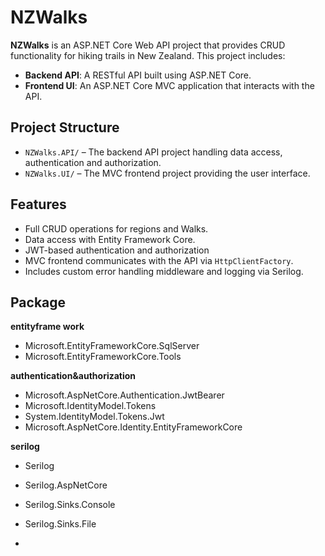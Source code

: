 # NZWalks

**NZWalks** is an ASP.NET Core Web API project that provides CRUD functionality for hiking trails in New Zealand. This project includes:

- **Backend API**: A RESTful API built using ASP.NET Core.
- **Frontend UI**: An ASP.NET Core MVC application that interacts with the API.

##  Project Structure

- `NZWalks.API/` – The backend API project handling data access, authentication and authorization.
- `NZWalks.UI/` – The MVC frontend project providing the user interface.

##  Features

- Full CRUD operations for regions and Walks.
- Data access with Entity Framework Core.
- JWT-based authentication and authorization
- MVC frontend communicates with the API via `HttpClientFactory`.
- Includes custom error handling middleware and logging via Serilog.

## Package

**entityframe work**
- Microsoft.EntityFrameworkCore.SqlServer
- Microsoft.EntityFrameworkCore.Tools

**authentication&authorization**
- Microsoft.AspNetCore.Authentication.JwtBearer
- Microsoft.IdentityModel.Tokens
- System.IdentityModel.Tokens.Jwt
- Microsoft.AspNetCore.Identity.EntityFrameworkCore

**serilog**
- Serilog
- Serilog.AspNetCore
- Serilog.Sinks.Console
- Serilog.Sinks.File

-
